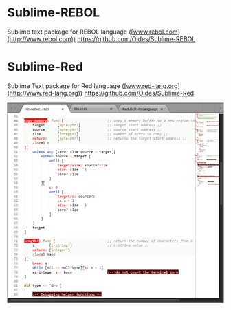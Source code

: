 Sublime-REBOL
=============

Sublime text package for REBOL language ([www.rebol.com](http://www.rebol.com))
https://github.com/Oldes/Sublime-REBOL


Sublime-Red
===========

Sublime Text package for Red language ([www.red-lang.org](http://www.red-lang.org))
https://github.com/Oldes/Sublime-Red

![Screenshot](https://raw.githubusercontent.com/Oldes/Sublime-Red/preview/preview/screenshot.png)
